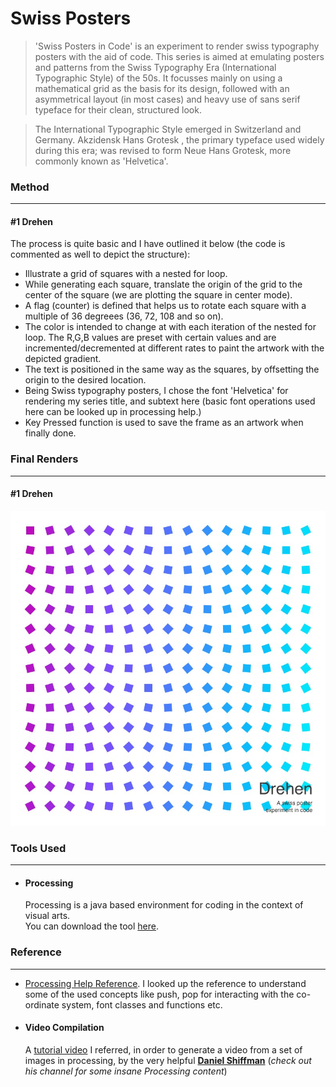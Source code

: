 # Swiss Posters

> 'Swiss Posters in Code' is an experiment to render swiss typography posters with the aid of code. This series is aimed at emulating posters and patterns from the Swiss Typography Era (International Typographic Style) of the 50s. It focusses mainly on using a mathematical grid as the basis for its design, followed with an asymmetrical layout (in most cases) and heavy use of sans serif typeface for their clean, structured look.

>    The International Typographic Style emerged in Switzerland and Germany. Akzidensk Hans Grotesk , the primary typeface used widely during this era; was revised to form Neue Hans Grotesk, more commonly known as 'Helvetica'.

### Method
---
#### #1 Drehen
The process is quite basic and I have outlined it below (the code is commented as well to depict the structure):
 - Illustrate a grid of squares with a nested for loop.
 - While generating each  square, translate the origin of the grid to the center of the square (we are plotting the square in center mode).
 - A flag (counter) is defined that helps us to rotate each square with a multiple of 36 degreees (36, 72, 108 and so on).
 - The color is intended to change at with each iteration of the nested for loop. The R,G,B values are preset with certain values and are incremented/decremented at different rates to paint the artwork with the depicted gradient.
 - The text is positioned in the same way as the squares, by offsetting the origin to the desired location.
 - Being Swiss typography posters, I chose the font 'Helvetica' for rendering my series title, and subtext here (basic font operations used here can be looked up in processing help.)
 - Key Pressed function is used to save the frame as an artwork when finally done.

### Final Renders
---
#### #1 Drehen
![Drehen](https://github.com/IllusionInk/Processing_Swiss-Posters/blob/master/Art%20Renders/Drehen_art.jpg)


### Tools Used
---

 - #### Processing
 
   Processing is a java based environment for coding in the context of visual arts.  
   You can download the tool [here](https://processing.org/download/).
   

### Reference
---
 - [Processing Help Reference](https://processing.org/reference).
   I looked up the reference to understand some of the used concepts like push, pop for interacting with the co-ordinate system, font classes and functions etc.

 - #### Video Compilation
 
   A [tutorial video](https://www.youtube.com/watch?v=G2hI9XL6oyk) I referred, in order to generate a video from a set of images in processing, by the very helpful [**Daniel Shiffman**](https://www.youtube.com/channel/UCvjgXvBlbQiydffZU7m1_aw) (*check out his channel for some insane Processing content*)















